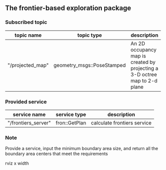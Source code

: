 ## The frontier-based exploration package

### Subscribed topic 

| topic name | topic type | description |
|------------|------------|---------|
|"/projected_map" | geometry_msgs::PoseStamped | An 2D occupancy map is created by projecting a 3-D octree map to 2-d plane

### Provided service

| service name | service type | description |
|------------|------------|---------|
|"/frontiers_server" | fron::GetPlan | calculate frontiers service

### Note

Provide a service, input the minimum boundary area size, and return all the boundary area centers that meet the requirements

rviz x width 